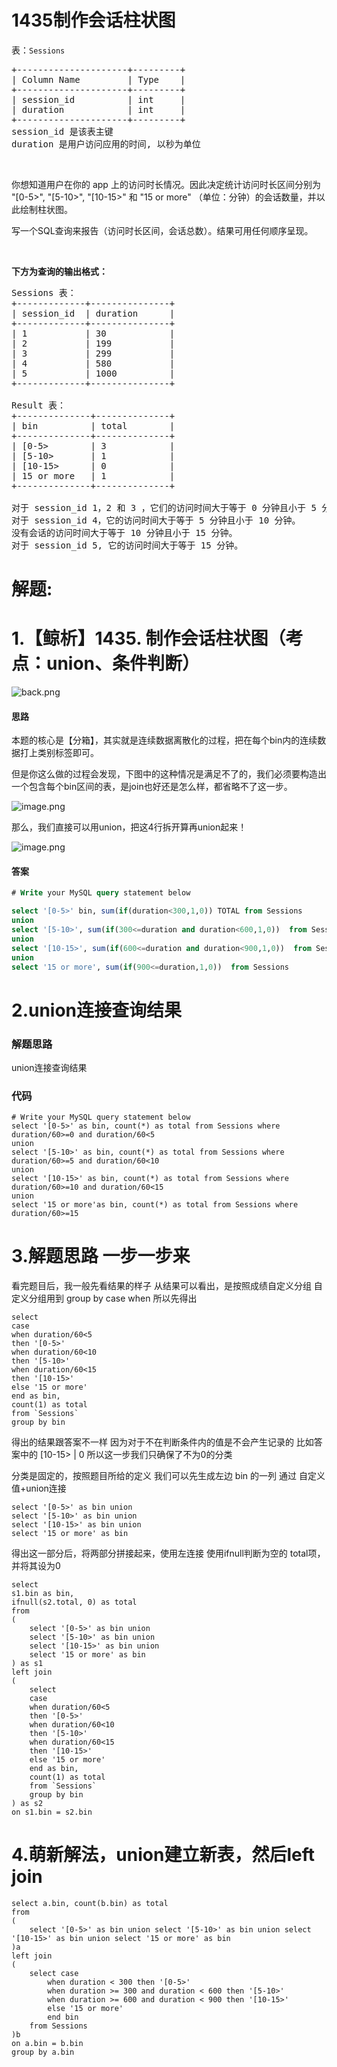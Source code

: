 # 1435制作会话柱状图
<p>表：<code>Sessions</code></p>

<pre>+---------------------+---------+
| Column Name         | Type    |
+---------------------+---------+
| session_id          | int     |
| duration            | int     |
+---------------------+---------+
session_id 是该表主键
duration 是用户访问应用的时间, 以秒为单位
</pre>

<p>&nbsp;</p>

<p>你想知道用户在你的 app 上的访问时长情况。因此决定统计访问时长区间分别为 &quot;[0-5&gt;&quot;, &quot;[5-10&gt;&quot;, &quot;[10-15&gt;&quot;&nbsp;和&nbsp;&quot;15 or more&quot; （单位：分钟）的会话数量，并以此绘制柱状图。</p>

<p>写一个SQL查询来报告（访问时长区间，会话总数）。结果可用任何顺序呈现。</p>

<p>&nbsp;</p>

<p><strong>下方为查询的输出格式：</strong></p>

<pre>Sessions 表：
+-------------+---------------+
| session_id  | duration      |
+-------------+---------------+
| 1           | 30            |
| 2           | 199           |
| 3           | 299           |
| 4           | 580           |
| 5           | 1000          |
+-------------+---------------+

Result 表：
+--------------+--------------+
| bin          | total        |
+--------------+--------------+
| [0-5&gt;        | 3            |
| [5-10&gt;       | 1            |
| [10-15&gt;      | 0            |
| 15 or more   | 1            |
+--------------+--------------+

对于 session_id 1，2 和 3 ，它们的访问时间大于等于 0 分钟且小于 5 分钟。
对于 session_id 4，它的访问时间大于等于 5 分钟且小于 10 分钟。
没有会话的访问时间大于等于 10 分钟且小于 15 分钟。
对于 session_id 5, 它的访问时间大于等于 15 分钟。
</pre>
































# 解题:
# 1.【鲸析】1435. 制作会话柱状图（考点：union、条件判断）
![back.png](https://pic.leetcode.cn/1666677902-stllLe-back.png)

#### 思路

本题的核心是【分箱】，其实就是连续数据离散化的过程，把在每个bin内的连续数据打上类别标签即可。

但是你这么做的过程会发现，下图中的这种情况是满足不了的，我们必须要构造出一个包含每个bin区间的表，是join也好还是怎么样，都省略不了这一步。

![image.png](https://pic.leetcode.cn/1666677770-uwHlgF-image.png)

那么，我们直接可以用union，把这4行拆开算再union起来！

![image.png](https://pic.leetcode.cn/1666677868-XwpKOM-image.png)


#### 答案
```sql
# Write your MySQL query statement below

select '[0-5>' bin, sum(if(duration<300,1,0)) TOTAL from Sessions 
union 
select '[5-10>', sum(if(300<=duration and duration<600,1,0))  from Sessions
union 
select '[10-15>', sum(if(600<=duration and duration<900,1,0))  from Sessions 
union 
select '15 or more', sum(if(900<=duration,1,0))  from Sessions 
```

# 2.union连接查询结果
### 解题思路
union连接查询结果

### 代码

```mysql
# Write your MySQL query statement below
select '[0-5>' as bin, count(*) as total from Sessions where duration/60>=0 and duration/60<5
union
select '[5-10>' as bin, count(*) as total from Sessions where duration/60>=5 and duration/60<10
union
select '[10-15>' as bin, count(*) as total from Sessions where duration/60>=10 and duration/60<15
union
select '15 or more'as bin, count(*) as total from Sessions where duration/60>=15
```
# 3.解题思路 一步一步来
看完题目后，我一般先看结果的样子
从结果可以看出，是按照成绩自定义分组
自定义分组用到 group by case when
所以先得出
```
select
case
when duration/60<5
then '[0-5>'
when duration/60<10
then '[5-10>'
when duration/60<15
then '[10-15>'
else '15 or more'
end as bin,
count(1) as total
from `Sessions`
group by bin
```
得出的结果跟答案不一样
因为对于不在判断条件内的值是不会产生记录的
比如答案中的  [10-15>      | 0
所以这一步我们只确保了不为0的分类

分类是固定的，按照题目所给的定义
我们可以先生成左边 bin 的一列
通过 自定义值+union连接
```
select '[0-5>' as bin union
select '[5-10>' as bin union
select '[10-15>' as bin union
select '15 or more' as bin
```

得出这一部分后，将两部分拼接起来，使用左连接
使用ifnull判断为空的 total项，并将其设为0
```
select
s1.bin as bin,
ifnull(s2.total, 0) as total
from
(
    select '[0-5>' as bin union
    select '[5-10>' as bin union
    select '[10-15>' as bin union
    select '15 or more' as bin
) as s1
left join
(
    select
    case
    when duration/60<5
    then '[0-5>'
    when duration/60<10
    then '[5-10>'
    when duration/60<15
    then '[10-15>'
    else '15 or more'
    end as bin,
    count(1) as total
    from `Sessions`
    group by bin
) as s2
on s1.bin = s2.bin
```





# 4.萌新解法，union建立新表，然后left join
```
select a.bin, count(b.bin) as total
from
(
    select '[0-5>' as bin union select '[5-10>' as bin union select '[10-15>' as bin union select '15 or more' as bin 
)a
left join 
(
    select case
        when duration < 300 then '[0-5>'
        when duration >= 300 and duration < 600 then '[5-10>'
        when duration >= 600 and duration < 900 then '[10-15>'
        else '15 or more'
        end bin
    from Sessions 
)b
on a.bin = b.bin
group by a.bin
```

